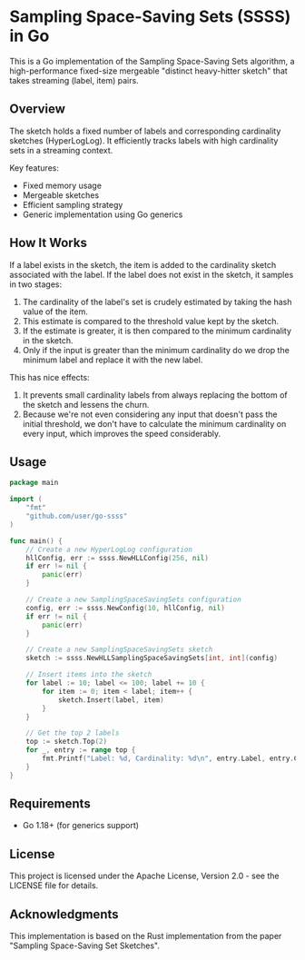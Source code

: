 # Sampling Space-Saving Sets (SSSS) in Go

This is a Go implementation of the Sampling Space-Saving Sets algorithm, a high-performance fixed-size mergeable "distinct heavy-hitter sketch" that takes streaming (label, item) pairs.

## Overview

The sketch holds a fixed number of labels and corresponding cardinality sketches (HyperLogLog). It efficiently tracks labels with high cardinality sets in a streaming context.

Key features:

* Fixed memory usage
* Mergeable sketches
* Efficient sampling strategy
* Generic implementation using Go generics

## How It Works

If a label exists in the sketch, the item is added to the cardinality sketch associated with the label. If the label does not exist in the sketch, it samples in two stages:

1. The cardinality of the label's set is crudely estimated by taking the hash value of the item.
2. This estimate is compared to the threshold value kept by the sketch.
3. If the estimate is greater, it is then compared to the minimum cardinality in the sketch.
4. Only if the input is greater than the minimum cardinality do we drop the minimum label and replace it with the new label.

This has nice effects:

1. It prevents small cardinality labels from always replacing the bottom of the sketch and lessens the churn.
2. Because we're not even considering any input that doesn't pass the initial threshold, we don't have to calculate the minimum cardinality on every input, which improves the speed considerably.

## Usage

```go
package main

import (
    "fmt"
    "github.com/user/go-ssss"
)

func main() {
    // Create a new HyperLogLog configuration
    hllConfig, err := ssss.NewHLLConfig(256, nil)
    if err != nil {
        panic(err)
    }

    // Create a new SamplingSpaceSavingSets configuration
    config, err := ssss.NewConfig(10, hllConfig, nil)
    if err != nil {
        panic(err)
    }

    // Create a new SamplingSpaceSavingSets sketch
    sketch := ssss.NewHLLSamplingSpaceSavingSets[int, int](config)

    // Insert items into the sketch
    for label := 10; label <= 100; label += 10 {
        for item := 0; item < label; item++ {
            sketch.Insert(label, item)
        }
    }

    // Get the top 2 labels
    top := sketch.Top(2)
    for _, entry := range top {
        fmt.Printf("Label: %d, Cardinality: %d\n", entry.Label, entry.Count)
    }
}
```

## Requirements

* Go 1.18+ (for generics support)

## License

This project is licensed under the Apache License, Version 2.0 - see the LICENSE file for details.

## Acknowledgments

This implementation is based on the Rust implementation from the paper "Sampling Space-Saving Set Sketches".
